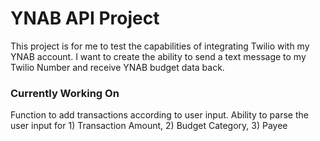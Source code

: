 # YNAB API Project
This project is for me to test the capabilities of integrating Twilio with my YNAB account. I want to create the ability to send a text message to my Twilio Number and receive YNAB budget data back.

### Currently Working On
Function to add transactions according to user input.
Ability to parse the user input for 1) Transaction Amount, 2) Budget Category, 3) Payee

